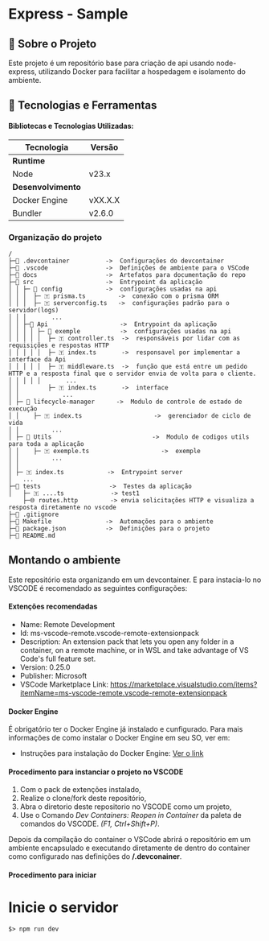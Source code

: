 

# Express - Sample

## 📖 Sobre o Projeto
Este projeto é um repositório base para criação de api usando node-express, utilizando Docker para facilitar a hospedagem e isolamento do ambiente.

## 🚀 Tecnologias e Ferramentas
#### Bibliotecas e Tecnologias Utilizadas:
| Tecnologia           | Versão    |
|----------------------|-----------|
| **Runtime**           |           |
| Node                  | v23.x     |
| **Desenvolvimento**   |           |
| Docker Engine         | vXX.X.X   |
| Bundler               | v2.6.0    |


### Organização do projeto
```
/
├─📁 .devcontainer          ->  Configurações do devcontainer
├─📁 .vscode                ->  Definições de ambiente para o VSCode
├─📁 docs                   ->  Artefatos para documentação do repo
├─📁 src                    ->  Entrypoint da aplicação
│ │ ├─ 📁 config            ->  configurações usadas na api
│ │ │  ├─ 🇹 prisma.ts         ->  conexão com o prisma ORM
│ │ │  ├─ 🇹 serverconfig.ts   ->  configurações padrão para o servidor(logs)
│ │ │       ...
│ │ ├─📁 Api                    ->  Entrypoint da aplicação
│ │ │ │ ├─ 📁 exemple           ->  configurações usadas na api
│ │ │ │ │  ├─ 🇹 controller.ts  ->  responsáveis por lidar com as requisições e respostas HTTP
│ │ │ │ │  ├─ 🇹 index.ts       ->  responsavel por implementar a interface da Api
│ │ │ │ │  ├─ 🇹 middleware.ts  ->  função que está entre um pedido HTTP e a resposta final que o servidor envia de volta para o cliente.
│ │ │ │ │       ...
│ │        ├─ 🇹 index.ts       ->  interface
│ │            ...
│ ├─ 📁 lifecycle-manager      ->  Modulo de controle de estado de execução
│ │    ├─ 🇹 index.ts                    ->  gerenciador de ciclo de vida
│ │         ...
│ ├─ 📁 Utils                            ->  Modulo de codigos utils para toda a aplicação
│ │    ├─ 🇹 exemple.ts                    ->  exemple
│ │         ...
│ │
│ ├─ 🇹 index.ts            ->  Entrypoint server
│   ...
├─📁 tests                   ->  Testes da aplicação
│   ├─ 🇹 ....ts             -> test1
    ├─🌐 routes.http         -> envia solicitações HTTP e visualiza a resposta diretamente no vscode
├─📄 .gitignore
├─📄 Makefile               ->  Automações para o ambiente
├─📄 package.json           ->  Definições para o projeto
├─📄 README.md

```

## Montando o ambiente

Este repositório esta organizando em um devcontainer.
E para instacia-lo no VSCODE é recomendado as seguintes configurações:

#### Extenções recomendadas

- Name: Remote Development
- Id: ms-vscode-remote.vscode-remote-extensionpack
- Description: An extension pack that lets you open any folder in a container, on a remote machine, or in WSL and take advantage of VS Code's full feature set.
- Version: 0.25.0
- Publisher: Microsoft
- VSCode Marketplace Link: https://marketplace.visualstudio.com/items?itemName=ms-vscode-remote.vscode-remote-extensionpack

#### Docker Engine

É obrigatório ter o Docker Engine já instalado e cunfigurado. Para mais informações de como instalar o Docker Engine em seu SO, ver em:

- Instruções para instalação do Docker Engine: [Ver o link](https://docs.docker.com/engine/install/)

#### Procedimento para instanciar o projeto no VSCODE
1. Com o pack de extenções instalado,
1. Realize o clone/fork deste repositório,
1. Abra o diretorio deste repositorio no VSCODE como um projeto,
1. Use o Comando _Dev Containers: Reopen in Container_ da paleta de comandos do VSCODE. _(F1, Ctrl+Shift+P)_.

Depois da compilação do container o VSCode abrirá o repositório em um ambiente encapsulado e executando diretamente de dentro do container como configurado nas definições do **/.devconainer**.

#### Procedimento para iniciar

# Inicie o servidor 

```
$> npm run dev 
```
